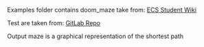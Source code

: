 Examples folder contains doom_maze take from: [ECS Student Wiki](https://secure.ecs.soton.ac.uk/student/wiki/w/ECSMazeRunner)

Test are taken from: [GitLab Repo](https://git.soton.ac.uk/tsh2n14/2425-COMP1312-CourseworkTests)

Output maze is a graphical representation of the shortest path
